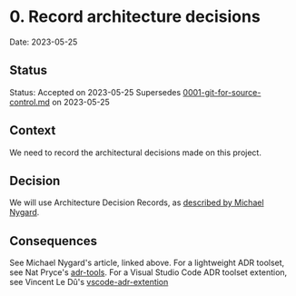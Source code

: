 # 0. Record architecture decisions

Date: 2023-05-25

## Status

Status: Accepted on 2023-05-25
Supersedes [0001-git-for-source-control.md](0001-git-for-source-control.md) on 2023-05-25  

## Context

We need to record the architectural decisions made on this project.

## Decision

We will use Architecture Decision Records, as [described by Michael Nygard](http://thinkrelevance.com/blog/2011/11/15/documenting-architecture-decisions).

## Consequences

See Michael Nygard's article, linked above. 
For a lightweight ADR toolset, see Nat Pryce's [adr-tools](https://github.com/npryce/adr-tools).
For a Visual Studio Code ADR toolset extention, see Vincent Le Dû's [vscode-adr-extention](https://github.com/vincent-ledu/adr-template)
